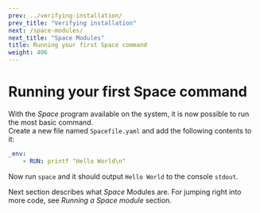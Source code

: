 ```yaml
---
prev: ../verifying-installation/
prev_title: "Verifying installation"
next: /space-modules/
next_title: "Space Modules"
title: Running your first Space command
weight: 406
---
```


# Running your first Space command

With the _Space_ program available on the system, it is now possible to run the most basic command.  
Create a new file named `Spacefile.yaml` and add the following contents to it:  

```yaml
_env:  
    - RUN: printf "Hello World\n"  
```

Now run `space` and it should output `Hello World` to the console `stdout`.

Next section describes what _Space_ Modules are. For jumping right into more code, see _Running a Space module_ section.
